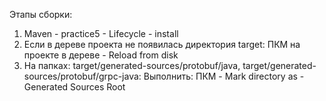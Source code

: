 Этапы сборки:
1. Maven - practice5 - Lifecycle - install
2. Если в дереве проекта не появилась директория target: ПКМ на проекте в дереве - Reload from disk
3. На папках:
target/generated-sources/protobuf/java,
target/generated-sources/protobuf/grpc-java:
Выполнить: ПКМ - Mark directory as - Generated Sources Root
